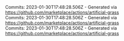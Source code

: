 Commits: 2023-01-30T17:48:28.506Z - Generated via https://github.com/marketplace/actions/artificial-grass
<br>
Commits: 2023-01-30T17:48:28.506Z - Generated via https://github.com/marketplace/actions/artificial-grass
<br>
Commits: 2023-01-30T17:48:28.506Z - Generated via https://github.com/marketplace/actions/artificial-grass
<br>
